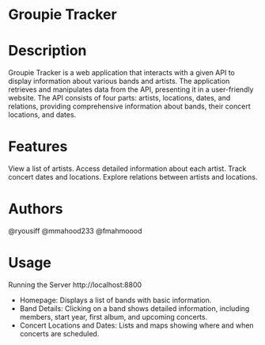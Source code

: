  # Groupie Tracker
# Description
Groupie Tracker is a web application that interacts with a given API to display information about various bands and artists. The application retrieves and manipulates data from the API, presenting it in a user-friendly website. The API consists of four parts: artists, locations, dates, and relations, providing comprehensive information about bands, their concert locations, and dates.

# Features
View a list of artists. Access detailed information about each artist. Track concert dates and locations. Explore relations between artists and locations.
# Authors
@ryousiff
@mmahood233
@fmahmoood
# Usage
Running the Server
http://localhost:8800
 - Homepage: Displays a list of bands with basic information.
- Band Details: Clicking on a band shows detailed information, including members, start year, first album, and upcoming concerts.
- Concert Locations and Dates: Lists and maps showing where and when concerts are scheduled.

